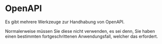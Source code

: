 # OpenAPI

Es gibt mehrere Werkzeuge zur Handhabung von OpenAPI.

Normalerweise müssen Sie diese nicht verwenden, es sei denn, Sie haben einen bestimmten fortgeschrittenen Anwendungsfall, welcher das erfordert.
